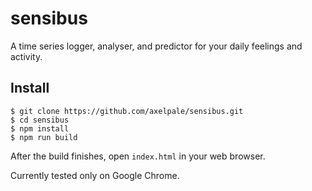 # sensibus

A time series logger, analyser, and predictor for your daily feelings and activity.

## Install

    $ git clone https://github.com/axelpale/sensibus.git
    $ cd sensibus
    $ npm install
    $ npm run build

After the build finishes, open `index.html` in your web browser.

Currently tested only on Google Chrome.
